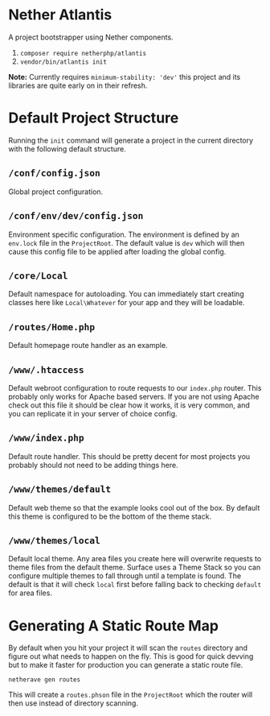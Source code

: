 # Nether Atlantis

A project bootstrapper using Nether components.

1. `composer require netherphp/atlantis`
2. `vendor/bin/atlantis init`

**Note:** Currently requires `minimum-stability: 'dev'` this project and its
libraries are quite early on in their refresh.

# Default Project Structure

Running the `init` command will generate a project in the current directory
with the following default structure.

## `/conf/config.json`

Global project configuration.

## `/conf/env/dev/config.json`

Environment specific configuration. The environment is defined by an `env.lock`
file in the `ProjectRoot`. The default value is `dev` which will then cause
this config file to be applied after loading the global config.

## `/core/Local`

Default namespace for autoloading. You can immediately start creating classes
here like `Local\Whatever` for your app and they will be loadable.

## `/routes/Home.php`

Default homepage route handler as an example.

## `/www/.htaccess`

Default webroot configuration to route requests to our `index.php` router.
This probably only works for Apache based servers. If you are not using Apache
check out this file it should be clear how it works, it is very common, and
you can replicate it in your server of choice config.

## `/www/index.php`

Default route handler. This should be pretty decent for most projects you
probably should not need to be adding things here.

## `/www/themes/default`

Default web theme so that the example looks cool out of the box. By default
this theme is configured to be the bottom of the theme stack.

## `/www/themes/local`

Default local theme. Any area files you create here will overwrite requests
to theme files from the default theme. Surface uses a Theme Stack so you can
configure multiple themes to fall through until a template is found. The
default is that it will check `local` first before falling back to checking
`default` for area files.

# Generating A Static Route Map

By default when you hit your project it will scan the `routes` directory and
figure out what needs to happen on the fly. This is good for quick devving but
to make it faster for production you can generate a static route file.

`netherave gen routes`

This will create a `routes.phson` file in the `ProjectRoot` which the router
will then use instead of directory scanning.
